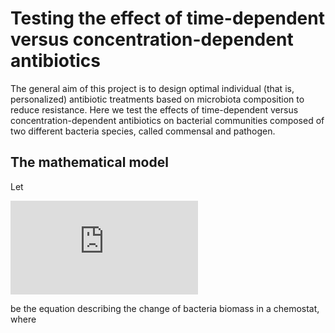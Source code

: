 # Testing the effect of time-dependent versus concentration-dependent antibiotics

The general aim of this project is to design optimal individual (that is, personalized) antibiotic treatments based on microbiota composition to reduce resistance. Here we test the effects of time-dependent versus concentration-dependent antibiotics on bacterial communities composed of two different bacteria species, called commensal and pathogen.

## The mathematical model 


Let 

![equation](http://latex.codecogs.com/svg.latex?%5Cfrac%7B%5Cmathrm%7Bd%7D%20%5Cbeta%20_i%7D%7B%5Cmathrm%7Bd%7D%20t%7D%20%3D%20r_i%20E_r%28D%29%20%5Cfrac%7B%5Cmu_%7Bmax%7D%20S%7D%7BK_s&plus;S%7D%20%5Cbeta%20_i%20-%20%5Cbig%28E_k%28D%29%20&plus;%20%5Cdelta%5Cbig%29%20%5Cbeta_i)

be the equation describing the change of bacteria biomass in a chemostat, where 

